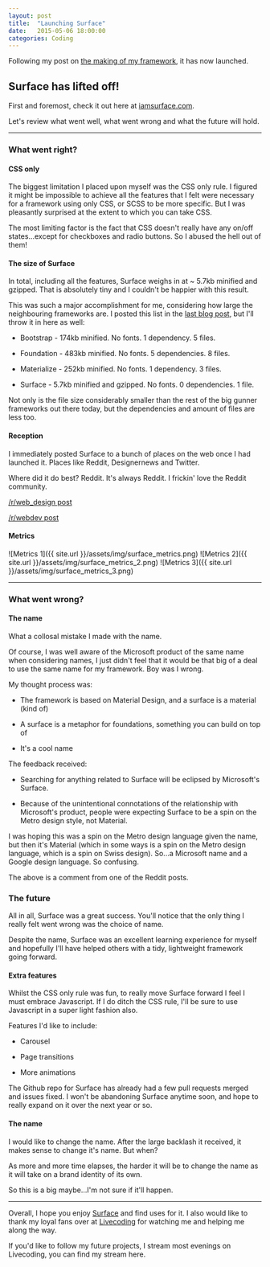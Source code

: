 ```yaml
---
layout: post
title:  "Launching Surface"
date:   2015-05-06 18:00:00
categories: Coding
---
```

Following my post on [the making of my framework](http://benmildren.com/coding/2015/05/02/The-Making-Of-Surface.html), it has now launched.

## Surface has lifted off!

First and foremost, check it out here at [iamsurface.com](http://iamsurface.com/).

Let's review what went well, what went wrong and what the future will hold.

---

### What went right?

#### CSS only
The biggest limitation I placed upon myself was the CSS only rule. I figured it might be impossible to achieve all the features that I felt were necessary for a framework using only CSS, or SCSS to be more specific. But I was pleasantly surprised at the extent to which you can take CSS.

The most limiting factor is the fact that CSS doesn't really have any on/off states...except for checkboxes and radio buttons. So I abused the hell out of them!

#### The size of Surface
In total, including all the features, Surface weighs in at ~ 5.7kb minified and gzipped. That is absolutely tiny and I couldn't be happier with this result.

This was such a major accomplishment for me, considering how large the neighbouring frameworks are. I posted this list in the [last blog post](http://benmildren.com/coding/2015/05/02/The-Making-Of-Surface.html), but I'll throw it in here as well:

 - Bootstrap - 174kb minified. No fonts. 1 dependency. 5 files.

 - Foundation - 483kb minified. No fonts. 5 dependencies. 8 files.

 - Materialize - 252kb minified. No fonts. 1 dependency. 3 files.

 - Surface - 5.7kb minified and gzipped. No fonts. 0 dependencies. 1 file.

Not only is the file size considerably smaller than the rest of the big gunner frameworks out there today, but the dependencies and amount of files are less too.

#### Reception
I immediately posted Surface to a bunch of places on the web once I had launched it. Places like Reddit, Designernews and Twitter.

Where did it do best? Reddit. It's always Reddit. I frickin' love the Reddit community.

[/r/web_design post](http://www.reddit.com/r/web_design/comments/34r3ly/introducing_surface/)

[/r/webdev post](http://www.reddit.com/r/webdev/comments/34r3n6/introducing_surface/)

#### Metrics

![Metrics 1]({{ site.url }}/assets/img/surface_metrics.png)
![Metrics 2]({{ site.url }}/assets/img/surface_metrics_2.png)
![Metrics 3]({{ site.url }}/assets/img/surface_metrics_3.png)

---

### What went wrong?

#### The name
What a collosal mistake I made with the name.

Of course, I was well aware of the Microsoft product of the same name when considering names, I just didn't feel that it would be that big of a deal to use the same name for my framework. Boy was I wrong.

My thought process was:

- The framework is based on Material Design, and a surface is a material (kind of)

- A surface is a metaphor for foundations, something you can build on top of

- It's a cool name


The feedback received:

 - Searching for anything related to Surface will be eclipsed by Microsoft's Surface.

 - Because of the unintentional connotations of the relationship with Microsoft's product, people were expecting Surface to be a spin on the Metro design style, not Material.

I was hoping this was a spin on the Metro design language given the name, but then it's Material (which in some ways is a spin on the Metro design language, which is a spin on Swiss design). So...a Microsoft name and a Google design language. So confusing.

The above is a comment from one of the Reddit posts.

### The future
All in all, Surface was a great success. You'll notice that the only thing I really felt went wrong was the choice of name.

Despite the name, Surface was an excellent learning experience for myself and hopefully I'll have helped others with a tidy, lightweight framework going forward.

#### Extra features
Whilst the CSS only rule was fun, to really move Surface forward I feel I must embrace Javascript. If I do ditch the CSS rule, I'll be sure to use Javascript in a super light fashion also.

Features I'd like to include:

 - Carousel

 - Page transitions

 - More animations

The Github repo for Surface has already had a few pull requests merged and issues fixed. I won't be abandoning Surface anytime soon, and hope to really expand on it over the next year or so.

#### The name
I would like to change the name. After the large backlash it received, it makes sense to change it's name. But when?

As more and more time elapses, the harder it will be to change the name as it will take on a brand identity of its own.

So this is a big maybe...I'm not sure if it'll happen.

---

Overall, I hope you enjoy [Surface](http://www.iamsurface.com) and find uses for it. I also would like to thank my loyal fans over at [Livecoding](http://livecoding.tv) for watching me and helping me along the way.

If you'd like to follow my future projects, I stream most evenings on Livecoding, you can find my stream here.
